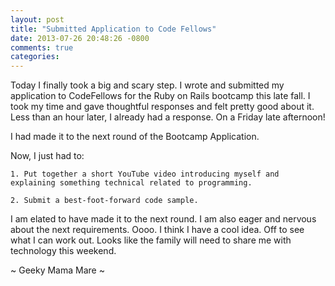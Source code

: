 ```yaml
---
layout: post
title: "Submitted Application to Code Fellows"
date: 2013-07-26 20:48:26 -0800
comments: true
categories: 
---
```


Today I finally took a big and scary step.  I wrote and submitted my application to CodeFellows for the Ruby on Rails bootcamp this late fall.  I took my time and gave thoughtful responses and felt pretty good about it.  Less than an hour later, I already had a response.  On a Friday late afternoon!

I had made it to the next round of the Bootcamp Application.

Now, I just had to:

	1. Put together a short YouTube video introducing myself and explaining something technical related to programming.

	2. Submit a best-foot-forward code sample.

I am elated to have made it to the next round.  I am also eager and nervous about the next requirements.  Oooo.  I think I
have a cool idea.  Off to see what I can work out.  Looks like the family will need to share me with technology this weekend.

~ Geeky Mama Mare ~
               
